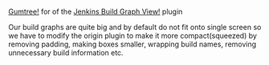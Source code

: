 [Gumtree!](www.gumtree.com) for of the [Jenkins Build Graph View!](https://github.com/jenkinsci/buildgraph-view) plugin
 
 Our build graphs are quite big and by default do not fit onto single screen so we have to modify the origin plugin to 
 make it more compact(squeezed) by removing padding, making boxes smaller, wrapping build names, removing unnecessary 
 build information etc.